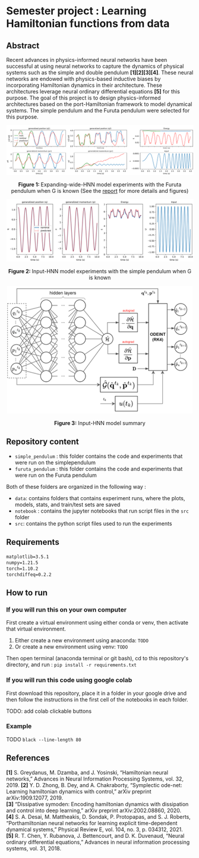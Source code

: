 # Semester project : Learning Hamiltonian functions from data

## Abstract

Recent advances in physics-informed neural networks have been successful at using neural networks to capture the dynamics of physical systems such as the simple and double
pendulum **[1][2][3][4]**. These neural networks are endowed with physics-based inductive biases
by incorporating Hamiltonian dynamics in their architecture. These architectures leverage
neural ordinary differential equations **[5]** for this purpose. The goal of this project is to
design physics-informed architectures based on the port-Hamiltonian framework to model
dynamical systems. The simple pendulum and the Furuta pendulum were selected for this
purpose.


<p align="center">
  <img width="800"  src="https://github.com/unesmu/SP-learning-hamiltonian-functions-from-data/blob/d22b3a6378b258452aaf5858ee02db44024f9e44/furuta_pendulum/data/TRAJECTORIES_test_set5test%20(1).png"> 
</p>
<p align="center">
    <strong>Figure 1: </strong> Expanding-wide-HNN model experiments with the Furuta pendulum when G is known (See the <a href="https://github.com/unesmu/SP-learning-hamiltonian-functions-from-data/blob/f549d406f0ca7460e64a615c0808ce2bf6217d33/report.pdf">report</a> for more details and figures)  
</p>
<p align="center">
  <img width="800"  src="https://github.com/unesmu/SP-learning-hamiltonian-functions-from-data/blob/d22b3a6378b258452aaf5858ee02db44024f9e44/simple_pendulum/101hz_simple_pend.png"> 
</p>
<p align="center">
    <strong>Figure 2: </strong> Input-HNN model experiments with the simple pendulum when G is known
</p>

<p align="center">
  <img width="500"  src="https://github.com/unesmu/SP-learning-hamiltonian-functions-from-data/blob/a415df09f39e9ad1b6671c8754b929b747bc3b57/furuta_pendulum/data/FIG_-IHNN%20(1).png"> 
</p>
<p align="center">
    <strong>Figure 3:</strong> Input-HNN model summary 
</p>




## Repository content

- `simple_pendulum` : this folder contains the code and experiments that were run on the simplependulum
- `furuta_pendulum` : this folder contains the code and experiments that were run on the Furuta pendulum

Both of these folders are organized in the following way :

- `data`: contains folders that contains experiment runs, where the plots, models, stats, and train/test sets are saved
- `notebook` : contains the jupyter notebooks that run script files in the `src` folder
- `src`: contains the python script files used to run the experiments

## Requirements

```
matplotlib=3.5.1
numpy=1.21.5
torch=1.10.2
torchdiffeq=0.2.2
```

## How to run

### If you will run this on your own computer

First create a virtual environment using either conda or venv, then activate that virtual environment.

1. Either create a new environment using anaconda: `TODO`
2. Or create a new environment using venv: `TODO`

Then open terminal (anaconda terminal or git bash), cd to this repository's directory, and run : `pip install -r requirements.txt`

### If you will run this code using google colab

First download this repository, place it in a folder in your google drive and then follow the instructions in the first cell of the notebooks in each folder.

TODO: add colab clickable buttons

### Example

TODO
`black --line-length 80`

## References

**[1]** S. Greydanus, M. Dzamba, and J. Yosinski, “Hamiltonian neural networks,” Advances in Neural Information Processing Systems, vol. 32, 2019.
**[2]** Y. D. Zhong, B. Dey, and A. Chakraborty, “Symplectic ode-net: Learning hamiltonian dynamics with control,” arXiv preprint arXiv:1909.12077, 2019.  
**[3]** “Dissipative symoden: Encoding hamiltonian dynamics with dissipation and control into deep learning,” arXiv preprint arXiv:2002.08860, 2020.  
**[4]** S. A. Desai, M. Mattheakis, D. Sondak, P. Protopapas, and S. J. Roberts, “Porthamiltonian neural networks for learning explicit time-dependent dynamical systems,”
Physical Review E, vol. 104, no. 3, p. 034312, 2021.  
**[5]** R. T. Chen, Y. Rubanova, J. Bettencourt, and D. K. Duvenaud, “Neural ordinary differential equations,” Advances in neural information processing systems, vol. 31, 2018.  

